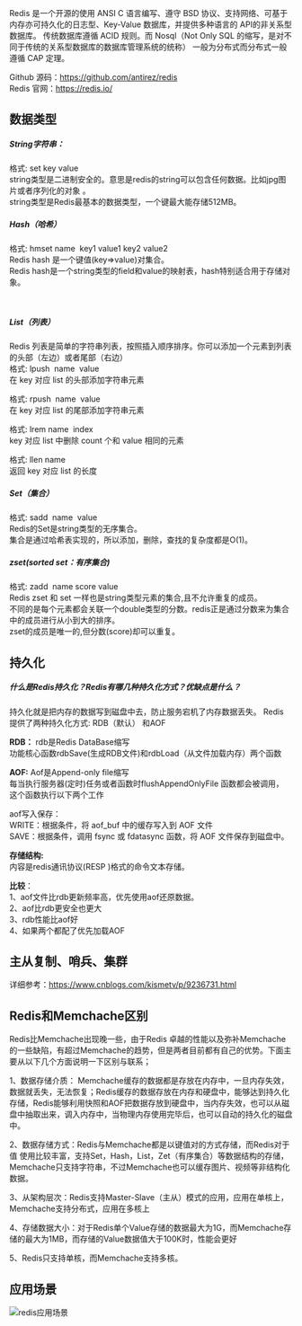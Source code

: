 Redis 是一个开源的使用 ANSI C 语言编写、遵守 BSD 协议、支持网络、可基于内存亦可持久化的日志型、Key-Value 数据库，并提供多种语言的 API的非关系型数据库。
传统数据库遵循 ACID 规则。而 Nosql（Not Only SQL 的缩写，是对不同于传统的关系型数据库的数据库管理系统的统称） 一般为分布式而分布式一般遵循 CAP 定理。 
 
Github 源码：https://github.com/antirez/redis  
Redis 官网：https://redis.io/  


## 数据类型
##### String字符串：  
格式: set key value    
string类型是二进制安全的。意思是redis的string可以包含任何数据。比如jpg图片或者序列化的对象 。   
string类型是Redis最基本的数据类型，一个键最大能存储512MB。  


##### Hash（哈希）   
格式: hmset name  key1 value1 key2 value2    
Redis hash 是一个键值(key=>value)对集合。  
Redis hash是一个string类型的field和value的映射表，hash特别适合用于存储对象。  

 
##### List（列表） 
Redis 列表是简单的字符串列表，按照插入顺序排序。你可以添加一个元素到列表的头部（左边）或者尾部（右边）  
格式: lpush  name  value  
在 key 对应 list 的头部添加字符串元素  

格式: rpush  name  value  
在 key 对应 list 的尾部添加字符串元素  

格式: lrem name  index  
key 对应 list 中删除 count 个和 value 相同的元素  

格式: llen name    
返回 key 对应 list 的长度  


##### Set（集合） 
格式: sadd  name  value    
Redis的Set是string类型的无序集合。  
集合是通过哈希表实现的，所以添加，删除，查找的复杂度都是O(1)。  

##### zset(sorted set：有序集合)  
格式: zadd  name score value    
Redis zset 和 set 一样也是string类型元素的集合,且不允许重复的成员。   
不同的是每个元素都会关联一个double类型的分数。redis正是通过分数来为集合中的成员进行从小到大的排序。   
zset的成员是唯一的,但分数(score)却可以重复。  

## 持久化
##### 什么是Redis持久化？Redis有哪几种持久化方式？优缺点是什么？   
持久化就是把内存的数据写到磁盘中去，防止服务宕机了内存数据丢失。 
Redis 提供了两种持久化方式: RDB（默认） 和AOF    

**RDB：** 
rdb是Redis DataBase缩写   
功能核心函数rdbSave(生成RDB文件)和rdbLoad（从文件加载内存）两个函数   

**AOF:** 
Aof是Append-only file缩写  
每当执行服务器(定时)任务或者函数时flushAppendOnlyFile 函数都会被调用， 这个函数执行以下两个工作  

aof写入保存：      
WRITE：根据条件，将 aof_buf 中的缓存写入到 AOF 文件  
SAVE：根据条件，调用 fsync 或 fdatasync 函数，将 AOF 文件保存到磁盘中。  

**存储结构:**  
内容是redis通讯协议(RESP )格式的命令文本存储。  

**比较**：  
1、aof文件比rdb更新频率高，优先使用aof还原数据。  
2、aof比rdb更安全也更大   
3、rdb性能比aof好  
4、如果两个都配了优先加载AOF  



## 主从复制、哨兵、集群
详细参考：https://www.cnblogs.com/kismetv/p/9236731.html



## Redis和Memchache区别
Redis比Memchache出现晚一些，由于Redis 卓越的性能以及弥补Memchache的一些缺陷，有超过Memchache的趋势，但是两者目前都有自己的优势。下面主要从以下几个方面说明一下区别与联系；  

1、数据存储介质： Memchache缓存的数据都是存放在内存中，一旦内存失效，数据就丢失，无法恢复；Redis缓存的数据存放在内存和硬盘中，能够达到持久化存储，Redis能够利用快照和AOF把数据存放到硬盘中，当内存失效，也可以从磁盘中抽取出来，调入内存中，当物理内存使用完毕后，也可以自动的持久化的磁盘中。      

2、数据存储方式：Redis与Memchache都是以键值对的方式存储，而Redis对于值 使用比较丰富，支持Set，Hash，List，Zet（有序集合）等数据结构的存储，Memchache只支持字符串，不过Memchache也可以缓存图片、视频等非结构化数据。    

3、从架构层次：Redis支持Master-Slave（主从）模式的应用，应用在单核上， Memchache支持分布式，应用在多核上   

4、存储数据大小：对于Redis单个Value存储的数据最大为1G，而Memchache存储的最大为1MB，而存储的Value数据值大于100K时，性能会更好    

5、Redis只支持单核，而Memchache支持多核。

## 应用场景
![redis应用场景](https://xxxgod.gitee.io/javadoc/image/database/redisScene.png)